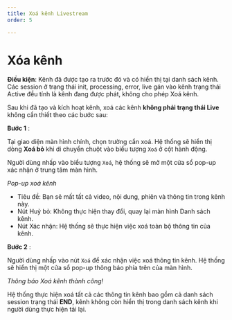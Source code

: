 ```yaml
---
title: Xoá kênh Livestream
order: 5

---
```


# Xóa kênh
**Điều kiện**: 
Kênh đã được tạo ra trước đó và có hiển thị tại danh sách kênh.
Các session ở trạng thái init, processing, error, live gán vào kênh trạng thái Active đều tính là kênh đang được phát, không cho phép Xoá kênh.
 
Sau khi đã tạo và kích hoạt kênh, xoá các kênh **không phải trạng thái Live** không cần thiết theo các bước sau:

**Bước 1** : 

Tại giao diện màn hình chính, chọn trường cần xoá. Hệ thống sẽ hiển thị dòng **Xoá bỏ** khi di chuyển chuột vào biểu tượng `Xoá` ở cột hành động.
 
Người dùng nhấp vào biểu tượng `Xoá`, hệ thống sẽ mở một cửa sổ pop-up xác nhận ở trung tâm màn hình.

<!-- ![]() -->
 
 *Pop-up xoá kênh*

 * Tiêu đề: Bạn sẽ mất tất cả video, nội dung, phiên và thông tin trong kênh này.
 * Nút Huỷ bỏ: Không thực hiện thay đổi, quay lại màn hình Danh sách kênh.
 * Nút Xác nhận: Hệ thống sẽ thực hiện việc xoá toàn bộ thông tin của kênh.

 **Bước 2** : 
 
 Người dùng nhấp vào nút `Xoá` để xác nhận việc xoá thông tin kênh. Hệ thống sẽ hiển thị một cửa sổ pop-up thông báo phía trên của màn hình.

*Thông báo Xoá kênh thành công!*

Hệ thống thực hiện xoá tất cả các thông tin kênh bao gồm cả danh sách session trạng thái **END**, kênh không còn hiển thị trong danh sách kênh khi người dùng thực hiện tải lại.

